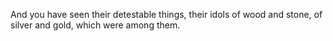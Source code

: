 And you have seen their detestable things, their idols of wood and stone, of silver and gold, which were among them.
